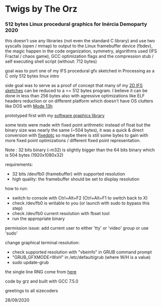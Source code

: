 
# Twigs by The Orz
### 512 bytes Linux procedural graphics for Inércia Demoparty 2020

this doesn't use any libraries (not even the standard C library) and use two syscalls (open / mmap) to output to the Linux framebuffer device (fbdev), the magic happen in the code organization, symmetry, algorithms used (IFS Fractal / chaos game), GCC optimization flags and the compression stub / self executing shell script (without: 712 bytes)

goal was to port one of my IFS procedural gfx sketched in Processing as a C only 512 bytes linux intro

side goal was to serve as a proof of concept that many of my [2D IFS sketches](https://github.com/grz0zrg/Computer-Graphics) can be reduced to a <= 512 bytes program. I believe it can be done in less than 256 bytes also with agressive optimizations like ELF headers reduction or on different platform which doesn't have OS clutters like DOS with [Mode 13h](https://en.wikipedia.org/wiki/Mode_13h)

prototyped first with my [software graphics library](https://github.com/grz0zrg/fbg)

some tests were made with fixed point arithmetic instead of float but the binary size was nearly the same (~504 bytes), it was a quick & direct conversion with [fixedptc](https://sourceforge.net/projects/fixedptc/) so maybe there is still some bytes to gain with more fixed point optimizations / different fixed point representation.

Note : 32 bits binary (-m32) is slightly bigger than the 64 bits binary which is 504 bytes (1920x1080x32)

requirements:
* 32 bits /dev/fb0 (framebuffer) with supported resolution
* high quality: the framebuffer should be set to display resolution

how to run:
* switch to console with Ctrl+Alt+F2 (Ctrl+Alt+F1 to switch back to X)
* check /dev/fb0 is writable to you (or launch with sudo to bypass this step)
* check /dev/fb0 current resolution with fbset tool
* run the appropriate binary

permission issue: add current user to either 'tty' or 'video' group or use 'sudo'

change graphical terminal resolution:
* check supported resolution with "vbeinfo" in GRUB command prompt
* "GRUB_GFXMODE=WxH" in /etc/default/grub (where W/H is a value)
* sudo update-grub

the single line RNG come from [here](https://blog.demofox.org/2013/07/07/a-super-tiny-random-number-generator/)

code by grz and built with GCC 7.5.0

greetings to all sizecoders

28/09/2020

